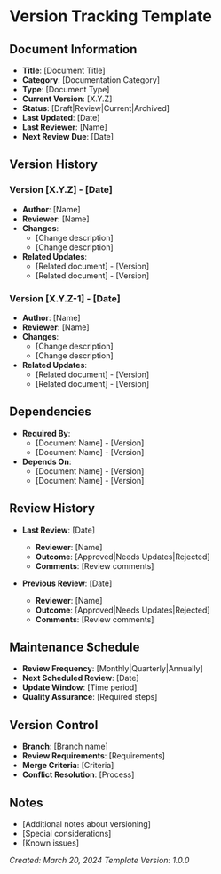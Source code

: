 # Version Tracking Template

## Document Information
- **Title**: [Document Title]
- **Category**: [Documentation Category]
- **Type**: [Document Type]
- **Current Version**: [X.Y.Z]
- **Status**: [Draft|Review|Current|Archived]
- **Last Updated**: [Date]
- **Last Reviewer**: [Name]
- **Next Review Due**: [Date]

## Version History

### Version [X.Y.Z] - [Date]
- **Author**: [Name]
- **Reviewer**: [Name]
- **Changes**:
  - [Change description]
  - [Change description]
- **Related Updates**:
  - [Related document] - [Version]
  - [Related document] - [Version]

### Version [X.Y.Z-1] - [Date]
- **Author**: [Name]
- **Reviewer**: [Name]
- **Changes**:
  - [Change description]
  - [Change description]
- **Related Updates**:
  - [Related document] - [Version]
  - [Related document] - [Version]

## Dependencies
- **Required By**:
  - [Document Name] - [Version]
  - [Document Name] - [Version]
- **Depends On**:
  - [Document Name] - [Version]
  - [Document Name] - [Version]

## Review History
- **Last Review**: [Date]
  - **Reviewer**: [Name]
  - **Outcome**: [Approved|Needs Updates|Rejected]
  - **Comments**: [Review comments]

- **Previous Review**: [Date]
  - **Reviewer**: [Name]
  - **Outcome**: [Approved|Needs Updates|Rejected]
  - **Comments**: [Review comments]

## Maintenance Schedule
- **Review Frequency**: [Monthly|Quarterly|Annually]
- **Next Scheduled Review**: [Date]
- **Update Window**: [Time period]
- **Quality Assurance**: [Required steps]

## Version Control
- **Branch**: [Branch name]
- **Review Requirements**: [Requirements]
- **Merge Criteria**: [Criteria]
- **Conflict Resolution**: [Process]

## Notes
- [Additional notes about versioning]
- [Special considerations]
- [Known issues]

*Created: March 20, 2024*
*Template Version: 1.0.0* 